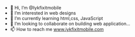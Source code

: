 - 👋 Hi, I’m @Iykfixitmobile
- 👀 I’m interested in web designs 
- 🌱 I’m currently learning html,css, JavaScript 
- 💞️ I’m looking to collaborate on building web application...
- 📫 How to reach me www.iykfixitmobile.com

<!---
Iykfixitmobile/Iykfixitmobile is a ✨ special ✨ repository because its `README.md` (this file) appears on your GitHub profile.
You can click the Preview link to take a look at your changes.
--->
